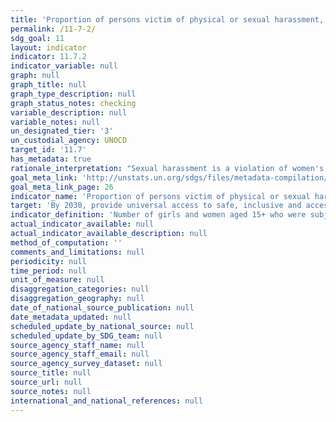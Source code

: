 ```yaml
---
title: 'Proportion of persons victim of physical or sexual harassment, by sex, age, disability status and place of occurrence, in the previous 12 months'
permalink: /11-7-2/
sdg_goal: 11
layout: indicator
indicator: 11.7.2
indicator_variable: null
graph: null
graph_title: null
graph_type_description: null
graph_status_notes: checking
variable_description: null
variable_notes: null
un_designated_tier: '3'
un_custodial_agency: UNOCD
target_id: '11.7'
has_metadata: true
rationale_interpretation: "Sexual harassment is a violation of women's human rights and a prohibited form of violence against women in many countries.[4] Sexually harassing conduct causes devastating physical and psychological injuries to a large percentage of women in workplaces around the world. In urban and rural areas, developed or developing countries, women and girls are constantly subjected to these forms of violence on streets, on public transport, in shopping centres and in public parks, in and around schools and workplaces, in public sanitation facilities and water and food distribution sites, or in their own neighborhoods. Such harassment reinforces the subordination of women to men in society, violates women's dignity and creates a health and safety hazard in public spaces. \nIf women and girls are to enjoy a life free from violence, policymakers need to ensure that public spaces are free from any form of violence, including sexual harassment."
goal_meta_link: 'http://unstats.un.org/sdgs/files/metadata-compilation/Metadata-Goal-11.pdf'
goal_meta_link_page: 26
indicator_name: 'Proportion of persons victim of physical or sexual harassment, by sex, age, disability status and place of occurrence, in the previous 12 months'
target: 'By 2030, provide universal access to safe, inclusive and accessible, green and public spaces, in particular for women and children, older persons and persons with disabilities.'
indicator_definition: 'Number of girls and women aged 15+ who were subjected to physical or sexual harassment in the last 12 months, as percentage of all women aged 15+, disaggregated by perpetrator and place of occurrence (of latest episode). Many international bodies, national legislatures and courts have prohibited sexual harassment but there is no agreed universal definition of the term.[1] Most existing studies about sexual harassment are focused on working life or educational environments and measure unwelcome and unwanted sexual acts.[1,2] Because of the lack of universal definition, data for this indicator are not comparable. Currently, comparable data exist only for the 28 European Union countries (see below for more details on existing measures).'
actual_indicator_available: null
actual_indicator_available_description: null
method_of_computation: ''
comments_and_limitations: null
periodicity: null
time_period: null
unit_of_measure: null
disaggregation_categories: null
disaggregation_geography: null
date_of_national_source_publication: null
date_metadata_updated: null
scheduled_update_by_national_source: null
scheduled_update_by_SDG_team: null
source_agency_staff_name: null
source_agency_staff_email: null
source_agency_survey_dataset: null
source_title: null
source_url: null
source_notes: null
international_and_national_references: null
---
```

